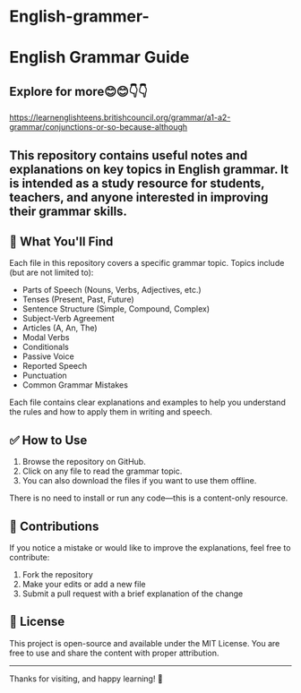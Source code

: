 # English-grammer-
# English Grammar Guide

##  Explore for more😊😊👇👇

https://learnenglishteens.britishcouncil.org/grammar/a1-a2-grammar/conjunctions-or-so-because-although




##  This repository contains useful notes and explanations on key topics in **English grammar**. It is intended as a study resource for students, teachers, and anyone interested in improving their grammar skills.

## 📘 What You'll Find

Each file in this repository covers a specific grammar topic. Topics include (but are not limited to):

- Parts of Speech (Nouns, Verbs, Adjectives, etc.)
- Tenses (Present, Past, Future)
- Sentence Structure (Simple, Compound, Complex)
- Subject-Verb Agreement
- Articles (A, An, The)
- Modal Verbs
- Conditionals
- Passive Voice
- Reported Speech
- Punctuation
- Common Grammar Mistakes

Each file contains clear explanations and examples to help you understand the rules and how to apply them in writing and speech.

## ✅ How to Use

1. Browse the repository on GitHub.
2. Click on any file to read the grammar topic.
3. You can also download the files if you want to use them offline.

There is no need to install or run any code—this is a content-only resource.

## 🤝 Contributions

If you notice a mistake or would like to improve the explanations, feel free to contribute:

1. Fork the repository
2. Make your edits or add a new file
3. Submit a pull request with a brief explanation of the change

## 📜 License

This project is open-source and available under the MIT License. You are free to use and share the content with proper attribution.

---

Thanks for visiting, and happy learning! 🌟
